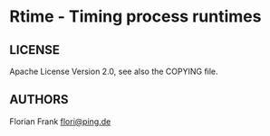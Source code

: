 Rtime - Timing process runtimes
===============================

LICENSE
-------

Apache License Version 2.0, see also the COPYING file.

AUTHORS
-------
Florian Frank <flori@ping.de>

